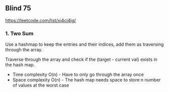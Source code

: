 ## Blind 75 

https://leetcode.com/list/xi4ci4ig/

### 1. Two Sum
Use a hashmap to keep the entries and their indices, add them as traversing through the array. 

Traverse through the array and check if the (target - current val) exists in the hash map.
- Time complexity O(n) - Have to only go through the array once
- Space complexity O(n) - The hash map needs space to store n number of values at the worst case 

